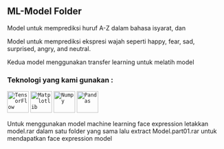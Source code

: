 ## ML-Model Folder
<p>Model untuk memprediksi huruf A-Z dalam bahasa isyarat, dan</p>
<p>Model untuk memprediksi ekspresi wajah seperti happy, fear, sad, surprised, angry, and neutral.</p>
<p>Kedua model menggunakan transfer learning untuk melatih model</p>

### Teknologi yang kami gunakan : 
<div >
<code><img width="50" src="https://user-images.githubusercontent.com/25181517/223639822-2a01e63a-a7f9-4a39-8930-61431541bc06.png" alt="TensorFlow" title="TensorFlow"/></code>
<code><img height="50" src="https://github.com/Raihanf27/foto/blob/main/matplotlib.png" alt="Matplotlib" title="Matplotlib"/></code>
<code><img height="50" src="https://github.com/Raihanf27/foto/blob/main/numpy.png" alt="Numpy" title="Numpy"/></code>
<code><img height="50" src="https://github.com/Raihanf27/foto/blob/main/pandas.png" alt="Pandas" title="Pandas"/></code>
</div>

<p>Untuk menggunakan model machine learning face expression letakkan model.rar dalam satu folder yang sama lalu extract Model.part01.rar untuk mendapatkan face expression model</p>
